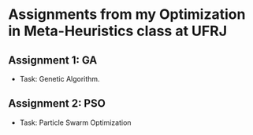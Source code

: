 # Assignments from my Optimization in Meta-Heuristics class at UFRJ

## Assignment 1: GA
- Task: Genetic Algorithm.

## Assignment 2: PSO
- Task: Particle Swarm Optimization
